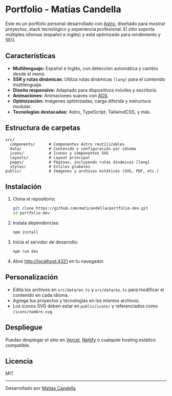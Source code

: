 # Portfolio - Matías Candella

Este es un portfolio personal desarrollado con [Astro](https://astro.build/), diseñado para mostrar proyectos, stack tecnológico y experiencia profesional. El sitio soporta múltiples idiomas (español e inglés) y está optimizado para rendimiento y SEO.

## Características

- **Multilenguaje:** Español e Inglés, con detección automática y cambio desde el menú.
- **SSR y rutas dinámicas:** Utiliza rutas dinámicas `[lang]` para el contenido multilenguaje.
- **Diseño responsive:** Adaptado para dispositivos móviles y escritorio.
- **Animaciones:** Animaciones suaves con [AOS](https://michalsnik.github.io/aos/).
- **Optimización:** Imágenes optimizadas, carga diferida y estructura modular.
- **Tecnologías destacadas:** Astro, TypeScript, TailwindCSS, y más.

## Estructura de carpetas

```
src/
  components/      # Componentes Astro reutilizables
  data/            # Contenido y configuración por idioma
  icons/           # Iconos y componentes SVG
  layouts/         # Layout principal
  pages/           # Páginas, incluyendo rutas dinámicas [lang]
  styles/          # Estilos globales
public/            # Imágenes y archivos estáticos (SVG, PDF, etc.)
```

## Instalación

1. Clona el repositorio:

   ```bash
   git clone https://github.com/maticandella/portfolio-dev.git
   cd portfolio-dev
   ```

2. Instala dependencias:

   ```bash
   npm install
   ```

3. Inicia el servidor de desarrollo:

   ```bash
   npm run dev
   ```

4. Abre [http://localhost:4321](http://localhost:4321) en tu navegador.

## Personalización

- Edita los archivos en `src/data/en.ts` y `src/data/es.ts` para modificar el contenido en cada idioma.
- Agrega tus proyectos y tecnologías en los mismos archivos.
- Los iconos SVG deben estar en `public/icons/` y referenciados como `/icons/nombre.svg`.

## Despliegue

Puedes desplegar el sitio en [Vercel](https://vercel.com/), [Netlify](https://netlify.com/) o cualquier hosting estático compatible.

## Licencia

MIT

---

Desarrollado por [Matías Candella](https://www.linkedin.com/in/matiascandella/)
